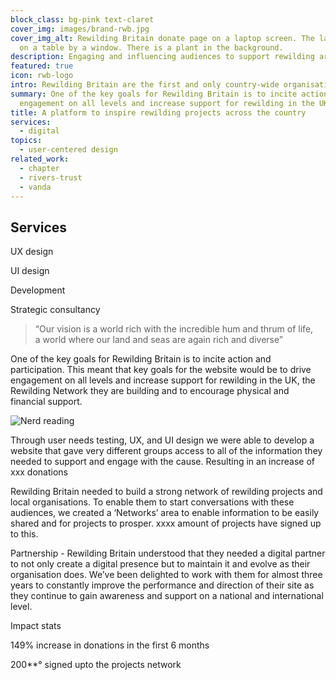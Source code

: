 ```yaml
---
block_class: bg-pink text-claret
cover_img: images/brand-rwb.jpg
cover_img_alt: Rewilding Britain donate page on a laptop screen. The laptop is
  on a table by a window. There is a plant in the background.
description: Engaging and influencing audiences to support rewilding areas of the country for the good of the environment
featured: true
icon: rwb-logo
intro: Rewilding Britain are the first and only country-wide organisation in Britain focusing on rewilding – acting as a catalyst for debate and action, and demonstrating the power of working with nature to tackle the climate emergency and the extinction crisis.
summary: One of the key goals for Rewilding Britain is to incite action and participation. This meant that key goals for the website would be to drive
  engagement on all levels and increase support for rewilding in the UK, the Rewilding Network they are building and to encourage physical and financial
title: A platform to inspire rewilding projects across the country
services:
  - digital
topics:
  - user-centered design
related_work:
  - chapter
  - rivers-trust
  - vanda
---
```

## Services

UX design

UI design

Development

Strategic consultancy

> “Our vision is a world rich with the incredible hum and thrum of life, a world where our land and seas are again rich and diverse”

One of the key goals for Rewilding Britain is to incite action and participation. This meant that key goals for the website would be to drive engagement on all levels and increase support for rewilding in the UK, the Rewilding Network they are building and to encourage physical and financial support.

![Nerd reading](../images/alabaster.jpg "Oh look, a nerd reading a magazine")

Through user needs testing, UX, and UI design we were able to develop a website that gave very different groups access to all of the information they needed to support and engage with the cause. Resulting in an increase of xxx donations

Rewilding Britain needed to build a strong network of rewilding projects and local organisations. To enable them to start conversations with these audiences, we created a ‘Networks’ area to enable information to be easily shared and for projects to prosper. xxxx amount of projects have signed up to this.

Partnership - Rewilding Britain understood that they needed a digital partner to not only create a digital presence but to maintain it and evolve as their organisation does. We’ve been delighted to work with them for almost three years to constantly improve the performance and direction of their site as they continue to gain awareness and support on a national and international level.

Impact stats

149% increase in donations in the first 6 months

200**° signed upto the projects network
